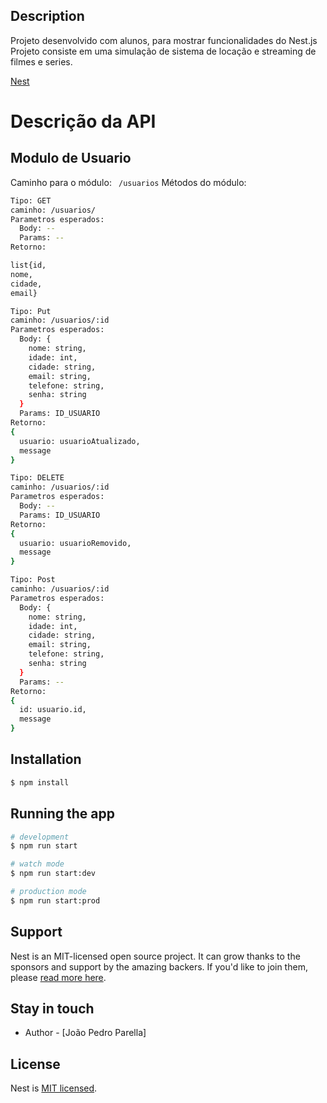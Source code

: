 
## Description

Projeto desenvolvido com alunos, para mostrar funcionalidades do Nest.js
Projeto consiste em uma simulação de sistema de locação e streaming de filmes e series.

[Nest](https://github.com/nestjs/nest) 

# Descrição da API
## Modulo de Usuario
Caminho para o módulo: ``` /usuarios```
Métodos do módulo:
```bash
Tipo: GET
caminho: /usuarios/
Parametros esperados:
  Body: --
  Params: --
Retorno:

list{id,
nome,
cidade,
email}
```

```bash
Tipo: Put
caminho: /usuarios/:id
Parametros esperados:
  Body: {
    nome: string,
    idade: int,
    cidade: string,
    email: string,
    telefone: string,
    senha: string
  }
  Params: ID_USUARIO
Retorno:
{
  usuario: usuarioAtualizado,
  message
}
```

```bash
Tipo: DELETE
caminho: /usuarios/:id
Parametros esperados:
  Body: --
  Params: ID_USUARIO
Retorno:
{
  usuario: usuarioRemovido,
  message
}
```


```bash
Tipo: Post
caminho: /usuarios/:id
Parametros esperados:
  Body: {
    nome: string,
    idade: int,
    cidade: string,
    email: string,
    telefone: string,
    senha: string
  }
  Params: --
Retorno:
{
  id: usuario.id,
  message
}
```


## Installation

```bash
$ npm install
```

## Running the app

```bash
# development
$ npm run start

# watch mode
$ npm run start:dev

# production mode
$ npm run start:prod
```

## Support

Nest is an MIT-licensed open source project. It can grow thanks to the sponsors and support by the amazing backers. If you'd like to join them, please [read more here](https://docs.nestjs.com/support).

## Stay in touch

- Author - [João Pedro Parella]


## License

Nest is [MIT licensed](LICENSE).
